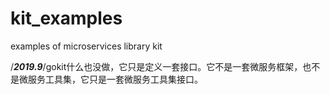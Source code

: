 # kit_examples
examples of microservices library kit 


/*****2019.9*****/gokit什么也没做，它只是定义一套接口。它不是一套微服务框架，也不是微服务工具集，它只是一套微服务工具集接口。

